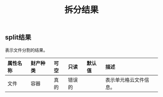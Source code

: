 ﻿---
title: 拆分结果
second_title: Aspose.Cells Cloud Documen
type: docs
url: /zh/specification/model/splitresult/
description: Aspose.Cells 云模型规范：SplitResult。轻松处理 Excel 和其他电子表格文档，具有打开、生成、编辑、拆分、合并、比较和转换等功能
kwords: Excel, Office, 电子表格, Cloud REST API, SplitResult
weight: 50
---
## **split结果**

表示文件分割的结果。

|属性名称|财产种类|可空|只读|默认值|描述|
|:- |:- |:- |:- |:- |:- |
|文件|容器|真的|错误的||表示单元格云文件信息。|


